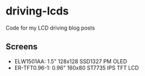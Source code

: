 # driving-lcds
Code for my LCD driving blog posts

## Screens

- ELW1501AA: 1.5" 128x128 SSD1327 PM OLED
- ER-TFT0.96-1: 0.96" 160x80 ST7735 IPS TFT LCD
